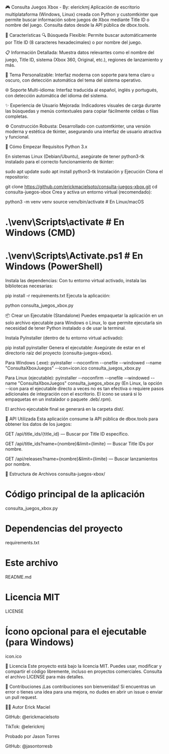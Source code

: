 🎮 Consulta Juegos Xbox - By: elerickmj
Aplicación de escritorio multiplataforma (Windows, Linux) creada con Python y customtkinter que permite buscar información sobre juegos de Xbox mediante Title ID o nombre del juego. Consulta datos desde la API pública de dbox.tools.

🌟 Características
🔍 Búsqueda Flexible: Permite buscar automáticamente por Title ID (8 caracteres hexadecimales) o por nombre del juego.

📋 Información Detallada: Muestra datos relevantes como el nombre del juego, Title ID, sistema (Xbox 360, Original, etc.), regiones de lanzamiento y más.

🌙 Tema Personalizable: Interfaz moderna con soporte para tema claro u oscuro, con detección automática del tema del sistema operativo.

🌐 Soporte Multi-idioma: Interfaz traducida al español, inglés y portugués, con detección automática del idioma del sistema.

✨ Experiencia de Usuario Mejorada: Indicadores visuales de carga durante las búsquedas y menús contextuales para copiar fácilmente celdas o filas completas.

⚙️ Construcción Robusta: Desarrollado con customtkinter, una versión moderna y estética de tkinter, asegurando una interfaz de usuario atractiva y funcional.

🚀 Cómo Empezar
Requisitos
Python 3.x

En sistemas Linux (Debian/Ubuntu), asegúrate de tener python3-tk instalado para el correcto funcionamiento de tkinter:

sudo apt update
sudo apt install python3-tk
Instalación y Ejecución
Clona el repositorio:


git clone https://github.com/erickmacielsoto/consulta-juegos-xbox.git
cd consulta-juegos-xbox
Crea y activa un entorno virtual (recomendado):


python3 -m venv venv
source venv/bin/activate  # En Linux/macOS
# .\venv\Scripts\activate  # En Windows (CMD)
# .\venv\Scripts\Activate.ps1 # En Windows (PowerShell)
Instala las dependencias:
Con tu entorno virtual activado, instala las bibliotecas necesarias:


pip install -r requirements.txt
Ejecuta la aplicación:


python consulta_juegos_xbox.py

📦 Crear un Ejecutable (Standalone)
Puedes empaquetar la aplicación en un solo archivo ejecutable para Windows o Linux, lo que permite ejecutarla sin necesidad de tener Python instalado o de usar la terminal.

Instala PyInstaller (dentro de tu entorno virtual activado):


pip install pyinstaller
Genera el ejecutable:
Asegúrate de estar en el directorio raíz del proyecto (consulta-juegos-xbox).

Para Windows (.exe):
pyinstaller --noconfirm --onefile --windowed --name "ConsultaXboxJuegos" --icon=icon.ico consulta_juegos_xbox.py

Para Linux (ejecutable):
pyinstaller --noconfirm --onefile --windowed --name "ConsultaXboxJuegos" consulta_juegos_xbox.py
(En Linux, la opción --icon para el ejecutable directo a veces no es tan efectiva o requiere pasos adicionales de integración con el escritorio. El icono se usará si lo empaquetas en un instalador o paquete .deb/.rpm).

El archivo ejecutable final se generará en la carpeta dist/.

📡 API Utilizada
Esta aplicación consume la API pública de dbox.tools para obtener los datos de los juegos:

GET /api/title_ids/{title_id} — Buscar por Title ID específico.

GET /api/title_ids?name={nombre}&limit={limite} — Buscar Title IDs por nombre.

GET /api/releases?name={nombre}&limit={limite} — Buscar lanzamientos por nombre.

📁 Estructura de Archivos
consulta-juegos-xbox/

# Código principal de la aplicación
consulta_juegos_xbox.py  
# Dependencias del proyecto
requirements.txt         
# Este archivo
README.md                
# Licencia MIT
LICENSE                   
# Ícono opcional para el ejecutable (para Windows)
icon.ico                 

📜 Licencia
Este proyecto está bajo la licencia MIT.
Puedes usar, modificar y compartir el código libremente, incluso en proyectos comerciales. Consulta el archivo LICENSE para más detalles.

🤝 Contribuciones
¡Las contribuciones son bienvenidas! Si encuentras un error o tienes una idea para una mejora, no dudes en abrir un issue o enviar un pull request.

👨‍💻 Autor
Erick Maciel

GitHub: @erickmacielsoto

TikTok: @elerickmj

Probado por
Jason Torres

GitHub: @jasontorresb
